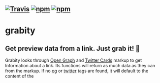 ## [![Travis](https://img.shields.io/travis/e-oj/grabity.svg?style=flat-square)](https://travis-ci.org/e-oj/grabity) [![npm](https://img.shields.io/npm/l/grabity.svg?style=flat-square)](https://www.npmjs.com/package/grabity) [![npm](https://img.shields.io/npm/v/grabity.svg?style=flat-square)](https://www.npmjs.com/package/grabity)

# grabity
## Get preview data from a link. Just grab it! 🎣

[og]: <http://ogp.me/>
[twitter]: <https://developer.twitter.com/en/docs/tweets/optimize-with-cards/overview/markup>

Grabity looks through [Open Graph](http://ogp.me/) and [Twitter Cards](https://developer.twitter.com/en/docs/tweets/optimize-with-cards/overview/markup) markup to get Information about a link. Its functions will return as much data as they can from the markup. If no [og] or [twitter] tags are found, it will default to the content of the <title> tag and meta description, and if either the title tag or meta description is missing, the returned property will be empty.

## Getting Started:
```
npm install grabity
```

## Usage:
It's really quite simple:
```javascript
let grabity = require("grabity");

(async () => {
  let it = await grabity.grabIt("https://github.com/e-oj/grabity");

  console.log(it);
})();
```

Should produce:
```
{
  title: 'e-oj/grabity',
  description: 'grabity - Get preview data from a link. Just grab it! 🎣',
  image: 'https://avatars0.githubusercontent.com/u/9700116?s=400&v=4',
  favicon: 'https://assets-cdn.github.com/favicon.ico'
}
```

## API

### grabity.grabIt(url): Gets a title, description, image, and favicon from a url
 > url (required): url to be used

 > returns: object containing title, description, image, and favicon if found

 Gets the [og] or [twitter] title, description and image from a url, as well as the favicon, and returns them in an object. If [og] and [twitter] tags exist for a property, the [og] tag is given preference. The [twitter] tag is selected if an [og] tag does not exist for a property. If there is no tag ([og] or [twitter]) for a property, that property is not included in the returned object.

 ```javascript
let grabity = require("grabity");

(async () => {
  let it = await grabity.grabIt("https://www.flickr.com");

  console.log(it);
})();
```

result:
```
{
  title: 'Flickr, a Yahoo company',
  description: 'Flickr is almost certainly the best online photo management and sharing application in the world. Show off your favorite photos and videos to the world, securely and privately show content to your friends and family, or blog the photos and videos you take with a cameraphone.',
  image: 'https://farm4.staticflickr.com/3914/15118079089_489aa62638_b.jpg',
  favicon: 'https://s.yimg.com/pw/favicon.ico'
}
```

### grabity.grab(url): Gets all [og] + [twitter] tags and their values, as well as the favicon,
 > url (required): url to be used

 > returns: object containing all found [og] + [twitter] tags and values, and favicon

 Gets all existing [og] and [twitter] tags, as well as the favicon, from the markup and returns them in an object.

```javascript
let grabity = require("grabity");

(async () => {
  let tags = await grabity.grab("https://www.flickr.com");

  console.log(tags);
})();
```

result:
```
{
  'og:site_name': 'Flickr',
  'og:updated_time': '2017-11-19T21:29:36.577Z',
  'og:title': 'Flickr, a Yahoo company',
  'og:type': 'website',
  'og:description': 'Flickr is almost certainly the best online photo management and sharing application in the world. Show off your favorite photos and videos to the world, securely and privately show content to your friends and family, or blog the photos and videos you take with a cameraphone.',
  'og:image': 'https://farm4.staticflickr.com/3914/15118079089_489aa62638_b.jpg',
  'twitter:card': 'summary_large_image',
  'twitter:creator': '@flickr',
  'twitter:title': 'Flickr, a Yahoo company',
  'twitter:description': 'Flickr is almost certainly the best online photo management and sharing application in the world. Show off your favorite photos and videos to the world, securely and privately show content to your friends and family, or blog the photos and videos you take with a cameraphone.',
  'twitter:image:src': 'https://farm4.staticflickr.com/3914/15118079089_489aa62638_b.jpg',
  favicon: 'https://s.yimg.com/pw/favicon.ico'
}

```
<br>

## Test
To test this module, cd to the project directory and run:
```
npm run-script test-server
```

then in a seperate terminal:
```
npm test
```
*Note: The test server runs on port 9973 by default. You can change the port number in test_setup/config.js*
